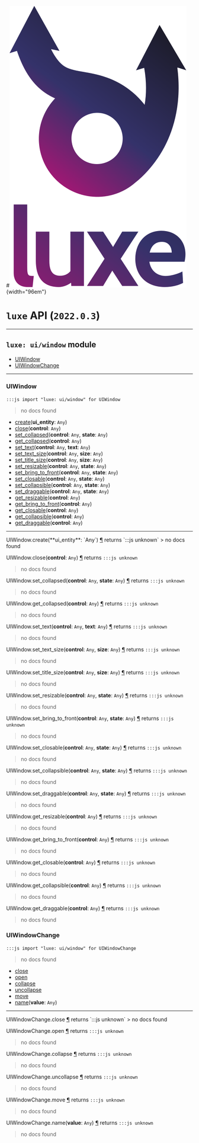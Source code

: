 #![](../../images/luxe-dark.svg){width="96em"}

# `luxe` API (`2022.0.3`)  


---

## `luxe: ui/window` module

- [UIWindow](#uiwindow)   
- [UIWindowChange](#uiwindowchange)   

---

### UIWindow
`:::js import "luxe: ui/window" for UIWindow`
> no docs found

- [create](#UIWindow.create)(**ui_entity**: `Any`)
- [close](#UIWindow.close)(**control**: `Any`)
- [set_collapsed](#UIWindow.set_collapsed+2)(**control**: `Any`, **state**: `Any`)
- [get_collapsed](#UIWindow.get_collapsed)(**control**: `Any`)
- [set_text](#UIWindow.set_text+2)(**control**: `Any`, **text**: `Any`)
- [set_text_size](#UIWindow.set_text_size+2)(**control**: `Any`, **size**: `Any`)
- [set_title_size](#UIWindow.set_title_size+2)(**control**: `Any`, **size**: `Any`)
- [set_resizable](#UIWindow.set_resizable+2)(**control**: `Any`, **state**: `Any`)
- [set_bring_to_front](#UIWindow.set_bring_to_front+2)(**control**: `Any`, **state**: `Any`)
- [set_closable](#UIWindow.set_closable+2)(**control**: `Any`, **state**: `Any`)
- [set_collapsible](#UIWindow.set_collapsible+2)(**control**: `Any`, **state**: `Any`)
- [set_draggable](#UIWindow.set_draggable+2)(**control**: `Any`, **state**: `Any`)
- [get_resizable](#UIWindow.get_resizable)(**control**: `Any`)
- [get_bring_to_front](#UIWindow.get_bring_to_front)(**control**: `Any`)
- [get_closable](#UIWindow.get_closable)(**control**: `Any`)
- [get_collapsible](#UIWindow.get_collapsible)(**control**: `Any`)
- [get_draggable](#UIWindow.get_draggable)(**control**: `Any`)

<hr/>
<endpoint module="luxe: ui/window" class="UIWindow" signature="create(ui_entity : Any)"></endpoint>
<signature id="UIWindow.create">UIWindow.create(**ui_entity**: `Any`)
<a class="headerlink" href="#UIWindow.create" title="Permanent link">¶</a></signature>
<span class='api_ret'>returns</span> `:::js unknown`
> no docs found   

<endpoint module="luxe: ui/window" class="UIWindow" signature="close(control : Any)"></endpoint>
<signature id="UIWindow.close">UIWindow.close(**control**: `Any`)
<a class="headerlink" href="#UIWindow.close" title="Permanent link">¶</a></signature>
<span class='api_ret'>returns</span> `:::js unknown`
> no docs found   

<endpoint module="luxe: ui/window" class="UIWindow" signature="set_collapsed(control : Any, state : Any)"></endpoint>
<signature id="UIWindow.set_collapsed+2">UIWindow.set_collapsed(**control**: `Any`, **state**: `Any`)
<a class="headerlink" href="#UIWindow.set_collapsed+2" title="Permanent link">¶</a></signature>
<span class='api_ret'>returns</span> `:::js unknown`
> no docs found   

<endpoint module="luxe: ui/window" class="UIWindow" signature="get_collapsed(control : Any)"></endpoint>
<signature id="UIWindow.get_collapsed">UIWindow.get_collapsed(**control**: `Any`)
<a class="headerlink" href="#UIWindow.get_collapsed" title="Permanent link">¶</a></signature>
<span class='api_ret'>returns</span> `:::js unknown`
> no docs found   

<endpoint module="luxe: ui/window" class="UIWindow" signature="set_text(control : Any, text : Any)"></endpoint>
<signature id="UIWindow.set_text+2">UIWindow.set_text(**control**: `Any`, **text**: `Any`)
<a class="headerlink" href="#UIWindow.set_text+2" title="Permanent link">¶</a></signature>
<span class='api_ret'>returns</span> `:::js unknown`
> no docs found   

<endpoint module="luxe: ui/window" class="UIWindow" signature="set_text_size(control : Any, size : Any)"></endpoint>
<signature id="UIWindow.set_text_size+2">UIWindow.set_text_size(**control**: `Any`, **size**: `Any`)
<a class="headerlink" href="#UIWindow.set_text_size+2" title="Permanent link">¶</a></signature>
<span class='api_ret'>returns</span> `:::js unknown`
> no docs found   

<endpoint module="luxe: ui/window" class="UIWindow" signature="set_title_size(control : Any, size : Any)"></endpoint>
<signature id="UIWindow.set_title_size+2">UIWindow.set_title_size(**control**: `Any`, **size**: `Any`)
<a class="headerlink" href="#UIWindow.set_title_size+2" title="Permanent link">¶</a></signature>
<span class='api_ret'>returns</span> `:::js unknown`
> no docs found   

<endpoint module="luxe: ui/window" class="UIWindow" signature="set_resizable(control : Any, state : Any)"></endpoint>
<signature id="UIWindow.set_resizable+2">UIWindow.set_resizable(**control**: `Any`, **state**: `Any`)
<a class="headerlink" href="#UIWindow.set_resizable+2" title="Permanent link">¶</a></signature>
<span class='api_ret'>returns</span> `:::js unknown`
> no docs found   

<endpoint module="luxe: ui/window" class="UIWindow" signature="set_bring_to_front(control : Any, state : Any)"></endpoint>
<signature id="UIWindow.set_bring_to_front+2">UIWindow.set_bring_to_front(**control**: `Any`, **state**: `Any`)
<a class="headerlink" href="#UIWindow.set_bring_to_front+2" title="Permanent link">¶</a></signature>
<span class='api_ret'>returns</span> `:::js unknown`
> no docs found   

<endpoint module="luxe: ui/window" class="UIWindow" signature="set_closable(control : Any, state : Any)"></endpoint>
<signature id="UIWindow.set_closable+2">UIWindow.set_closable(**control**: `Any`, **state**: `Any`)
<a class="headerlink" href="#UIWindow.set_closable+2" title="Permanent link">¶</a></signature>
<span class='api_ret'>returns</span> `:::js unknown`
> no docs found   

<endpoint module="luxe: ui/window" class="UIWindow" signature="set_collapsible(control : Any, state : Any)"></endpoint>
<signature id="UIWindow.set_collapsible+2">UIWindow.set_collapsible(**control**: `Any`, **state**: `Any`)
<a class="headerlink" href="#UIWindow.set_collapsible+2" title="Permanent link">¶</a></signature>
<span class='api_ret'>returns</span> `:::js unknown`
> no docs found   

<endpoint module="luxe: ui/window" class="UIWindow" signature="set_draggable(control : Any, state : Any)"></endpoint>
<signature id="UIWindow.set_draggable+2">UIWindow.set_draggable(**control**: `Any`, **state**: `Any`)
<a class="headerlink" href="#UIWindow.set_draggable+2" title="Permanent link">¶</a></signature>
<span class='api_ret'>returns</span> `:::js unknown`
> no docs found   

<endpoint module="luxe: ui/window" class="UIWindow" signature="get_resizable(control : Any)"></endpoint>
<signature id="UIWindow.get_resizable">UIWindow.get_resizable(**control**: `Any`)
<a class="headerlink" href="#UIWindow.get_resizable" title="Permanent link">¶</a></signature>
<span class='api_ret'>returns</span> `:::js unknown`
> no docs found   

<endpoint module="luxe: ui/window" class="UIWindow" signature="get_bring_to_front(control : Any)"></endpoint>
<signature id="UIWindow.get_bring_to_front">UIWindow.get_bring_to_front(**control**: `Any`)
<a class="headerlink" href="#UIWindow.get_bring_to_front" title="Permanent link">¶</a></signature>
<span class='api_ret'>returns</span> `:::js unknown`
> no docs found   

<endpoint module="luxe: ui/window" class="UIWindow" signature="get_closable(control : Any)"></endpoint>
<signature id="UIWindow.get_closable">UIWindow.get_closable(**control**: `Any`)
<a class="headerlink" href="#UIWindow.get_closable" title="Permanent link">¶</a></signature>
<span class='api_ret'>returns</span> `:::js unknown`
> no docs found   

<endpoint module="luxe: ui/window" class="UIWindow" signature="get_collapsible(control : Any)"></endpoint>
<signature id="UIWindow.get_collapsible">UIWindow.get_collapsible(**control**: `Any`)
<a class="headerlink" href="#UIWindow.get_collapsible" title="Permanent link">¶</a></signature>
<span class='api_ret'>returns</span> `:::js unknown`
> no docs found   

<endpoint module="luxe: ui/window" class="UIWindow" signature="get_draggable(control : Any)"></endpoint>
<signature id="UIWindow.get_draggable">UIWindow.get_draggable(**control**: `Any`)
<a class="headerlink" href="#UIWindow.get_draggable" title="Permanent link">¶</a></signature>
<span class='api_ret'>returns</span> `:::js unknown`
> no docs found   

### UIWindowChange
`:::js import "luxe: ui/window" for UIWindowChange`
> no docs found

- [close](#UIWindowChange.close)
- [open](#UIWindowChange.open)
- [collapse](#UIWindowChange.collapse)
- [uncollapse](#UIWindowChange.uncollapse)
- [move](#UIWindowChange.move)
- [name](#UIWindowChange.name)(**value**: `Any`)

<hr/>
<endpoint module="luxe: ui/window" class="UIWindowChange" signature="close"></endpoint>
<signature id="UIWindowChange.close">UIWindowChange.close
<a class="headerlink" href="#UIWindowChange.close" title="Permanent link">¶</a></signature>
<span class='api_ret'>returns</span> `:::js unknown`
> no docs found   

<endpoint module="luxe: ui/window" class="UIWindowChange" signature="open"></endpoint>
<signature id="UIWindowChange.open">UIWindowChange.open
<a class="headerlink" href="#UIWindowChange.open" title="Permanent link">¶</a></signature>
<span class='api_ret'>returns</span> `:::js unknown`
> no docs found   

<endpoint module="luxe: ui/window" class="UIWindowChange" signature="collapse"></endpoint>
<signature id="UIWindowChange.collapse">UIWindowChange.collapse
<a class="headerlink" href="#UIWindowChange.collapse" title="Permanent link">¶</a></signature>
<span class='api_ret'>returns</span> `:::js unknown`
> no docs found   

<endpoint module="luxe: ui/window" class="UIWindowChange" signature="uncollapse"></endpoint>
<signature id="UIWindowChange.uncollapse">UIWindowChange.uncollapse
<a class="headerlink" href="#UIWindowChange.uncollapse" title="Permanent link">¶</a></signature>
<span class='api_ret'>returns</span> `:::js unknown`
> no docs found   

<endpoint module="luxe: ui/window" class="UIWindowChange" signature="move"></endpoint>
<signature id="UIWindowChange.move">UIWindowChange.move
<a class="headerlink" href="#UIWindowChange.move" title="Permanent link">¶</a></signature>
<span class='api_ret'>returns</span> `:::js unknown`
> no docs found   

<endpoint module="luxe: ui/window" class="UIWindowChange" signature="name(value : Any)"></endpoint>
<signature id="UIWindowChange.name">UIWindowChange.name(**value**: `Any`)
<a class="headerlink" href="#UIWindowChange.name" title="Permanent link">¶</a></signature>
<span class='api_ret'>returns</span> `:::js unknown`
> no docs found   

